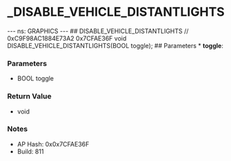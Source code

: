 # _DISABLE_VEHICLE_DISTANTLIGHTS

--- ns: GRAPHICS --- ## DISABLE_VEHICLE_DISTANTLIGHTS  // 0xC9F98AC1884E73A2 0x7CFAE36F void DISABLE_VEHICLE_DISTANTLIGHTS(BOOL toggle);   ## Parameters * **toggle**:

### Parameters
* BOOL toggle

### Return Value
* void

### Notes
* AP Hash: 0x0x7CFAE36F
* Build: 811

